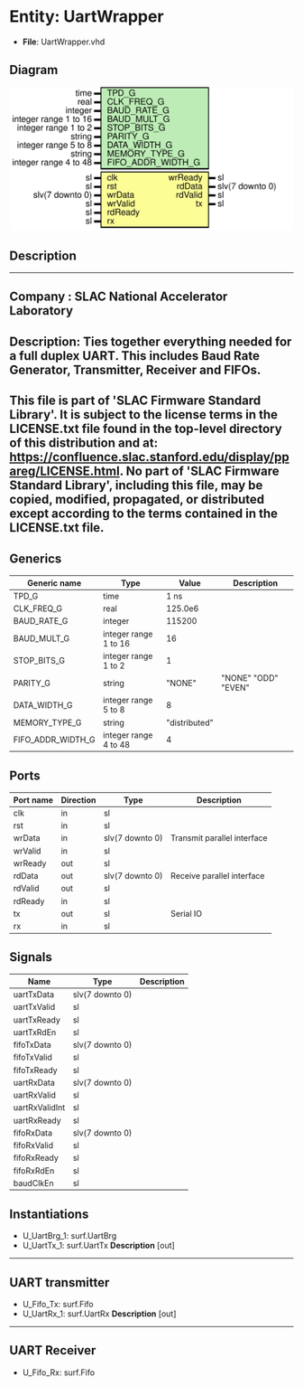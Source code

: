 # Entity: UartWrapper

- **File**: UartWrapper.vhd
## Diagram

![Diagram](UartWrapper.svg "Diagram")
## Description

-----------------------------------------------------------------------------
 Company    : SLAC National Accelerator Laboratory
-----------------------------------------------------------------------------
 Description: Ties together everything needed for a full duplex UART.
 This includes Baud Rate Generator, Transmitter, Receiver and FIFOs.
-----------------------------------------------------------------------------
 This file is part of 'SLAC Firmware Standard Library'.
 It is subject to the license terms in the LICENSE.txt file found in the
 top-level directory of this distribution and at:
    https://confluence.slac.stanford.edu/display/ppareg/LICENSE.html.
 No part of 'SLAC Firmware Standard Library', including this file,
 may be copied, modified, propagated, or distributed except according to
 the terms contained in the LICENSE.txt file.
-----------------------------------------------------------------------------
## Generics

| Generic name      | Type                  | Value         | Description          |
| ----------------- | --------------------- | ------------- | -------------------- |
| TPD_G             | time                  | 1 ns          |                      |
| CLK_FREQ_G        | real                  | 125.0e6       |                      |
| BAUD_RATE_G       | integer               | 115200        |                      |
| BAUD_MULT_G       | integer range 1 to 16 | 16            |                      |
| STOP_BITS_G       | integer range 1 to 2  | 1             |                      |
| PARITY_G          | string                | "NONE"        |  "NONE" "ODD" "EVEN" |
| DATA_WIDTH_G      | integer range 5 to 8  | 8             |                      |
| MEMORY_TYPE_G     | string                | "distributed" |                      |
| FIFO_ADDR_WIDTH_G | integer range 4 to 48 | 4             |                      |
## Ports

| Port name | Direction | Type            | Description                 |
| --------- | --------- | --------------- | --------------------------- |
| clk       | in        | sl              |                             |
| rst       | in        | sl              |                             |
| wrData    | in        | slv(7 downto 0) | Transmit parallel interface |
| wrValid   | in        | sl              |                             |
| wrReady   | out       | sl              |                             |
| rdData    | out       | slv(7 downto 0) | Receive parallel interface  |
| rdValid   | out       | sl              |                             |
| rdReady   | in        | sl              |                             |
| tx        | out       | sl              | Serial IO                   |
| rx        | in        | sl              |                             |
## Signals

| Name           | Type            | Description |
| -------------- | --------------- | ----------- |
| uartTxData     | slv(7 downto 0) |             |
| uartTxValid    | sl              |             |
| uartTxReady    | sl              |             |
| uartTxRdEn     | sl              |             |
| fifoTxData     | slv(7 downto 0) |             |
| fifoTxValid    | sl              |             |
| fifoTxReady    | sl              |             |
| uartRxData     | slv(7 downto 0) |             |
| uartRxValid    | sl              |             |
| uartRxValidInt | sl              |             |
| uartRxReady    | sl              |             |
| fifoRxData     | slv(7 downto 0) |             |
| fifoRxValid    | sl              |             |
| fifoRxReady    | sl              |             |
| fifoRxRdEn     | sl              |             |
| baudClkEn      | sl              |             |
## Instantiations

- U_UartBrg_1: surf.UartBrg
- U_UartTx_1: surf.UartTx
**Description**
 [out]
-----------------------------------------------------------------------------------------------
 UART transmitter
-----------------------------------------------------------------------------------------------

- U_Fifo_Tx: surf.Fifo
- U_UartRx_1: surf.UartRx
**Description**
 [out]
-----------------------------------------------------------------------------------------------
 UART Receiver
-----------------------------------------------------------------------------------------------

- U_Fifo_Rx: surf.Fifo
